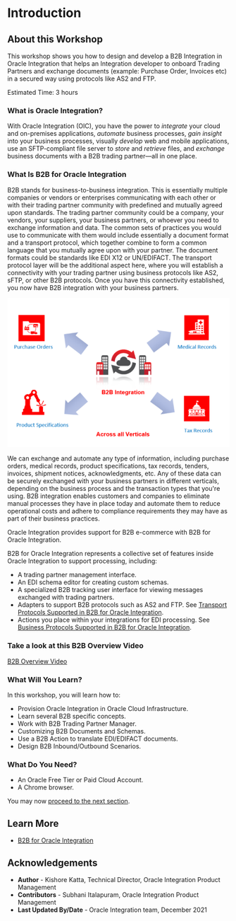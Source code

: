 # Introduction

## About this Workshop

This workshop shows you how to design and develop a B2B Integration in Oracle Integration that helps an Integration developer to onboard Trading Partners and exchange documents (example: Purchase Order, Invoices etc) in a secured way using protocols like AS2 and FTP.

Estimated Time: 3 hours

### What is Oracle Integration?

With Oracle Integration (OIC), you have the power to *integrate* your cloud and on-premises applications, *automate* business processes, *gain insight* into your business processes, visually *develop* web and mobile applications, use an SFTP-compliant file server to *store* and *retrieve* files, and *exchange* business documents with a B2B trading partner—all in one place.

### What Is B2B for Oracle Integration

B2B stands for business-to-business integration. This is essentially multiple companies or vendors or enterprises communicating with each other or with their trading partner community with predefined and mutually agreed upon standards. The trading partner community could be a company, your vendors, your suppliers, your business partners, or whoever you need to exchange information and data. The common sets of practices you would use to communicate with them would include essentially a document format and a transport protocol, which together combine to form a common language that you mutually agree upon with your partner. The document formats could be standards like EDI X12 or UN/EDIFACT. The transport protocol layer will be the additional aspect here, where you will establish a connectivity with your trading partner using business protocols like AS2, sFTP, or other B2B protocols.
Once you have this connectivity established, you now have B2B integration with your business partners.

![B2B Overview](./images/b2b-intro-1.png)

We can exchange and automate any type of information, including purchase orders, medical records, product specifications, tax records, tenders, invoices, shipment notices, acknowledgments, etc. Any of these data can be securely exchanged with your business partners in different verticals, depending on the business process and the transaction types that you're using. B2B integration enables customers and companies to eliminate manual processes they have in place today and automate them to reduce operational costs and adhere to compliance requirements they may have as part of their business practices.

Oracle Integration provides support for B2B e-commerce with B2B for Oracle Integration.

B2B for Oracle Integration represents a collective set of features inside Oracle Integration to support processing, including:

* A trading partner management interface.
* An EDI schema editor for creating custom schemas.
* A specialized B2B tracking user interface for viewing messages exchanged with trading partners.
* Adapters to support B2B protocols such as AS2 and FTP. See [Transport Protocols Supported in B2B for Oracle Integration](https://docs.oracle.com/en/cloud/paas/integration-cloud/integration-b2b/transport-protocols-supported-oracle-b2b.html#GUID-A200BA30-65F0-486A-BBBA-BAA1D84D131A).
* Actions you place within your integrations for EDI processing. See [Business Protocols Supported in B2B for Oracle Integration](https://docs.oracle.com/en/cloud/paas/integration-cloud/integration-b2b/business-protocols-supported-oracle-b2b.html#GUID-CBAF3DC2-0A64-4AC4-BD2D-4F940223DC9A).

### Take a look at this B2B Overview Video

[B2B Overview Video](youtube:hpDwmLCdpsY)

### What Will You Learn?

In this workshop, you will learn how to:

* Provision Oracle Integration in Oracle Cloud Infrastructure.
* Learn several B2B specific concepts.
* Work with B2B Trading Partner Manager.
* Customizing B2B Documents and Schemas.
* Use a B2B Action to translate EDI/EDIFACT documents.
* Design B2B Inbound/Outbound Scenarios.

### What Do You Need?

* An Oracle Free Tier or Paid Cloud Account.
* A Chrome browser.

You may now [proceed to the next section](#next).

## Learn More

* [B2B for Oracle Integration](https://docs.oracle.com/en/cloud/paas/integration-cloud/btob.html)

## Acknowledgements

* **Author** - Kishore Katta, Technical Director, Oracle Integration Product Management
* **Contributors** - Subhani Italapuram, Oracle Integration Product Management
* **Last Updated By/Date** - Oracle Integration team, December 2021
